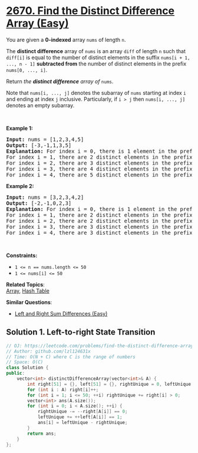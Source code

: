 # [2670. Find the Distinct Difference Array (Easy)](https://leetcode.com/problems/find-the-distinct-difference-array)

<p>You are given a <strong>0-indexed</strong> array <code>nums</code> of length <code>n</code>.</p>
<p>The <strong>distinct difference</strong> array of <code>nums</code> is an array <code>diff</code> of length <code>n</code> such that <code>diff[i]</code> is equal to the number of distinct elements in the suffix <code>nums[i + 1, ..., n - 1]</code> <strong>subtracted from</strong> the number of distinct elements in the prefix <code>nums[0, ..., i]</code>.</p>
<p>Return <em>the <strong>distinct difference</strong> array of </em><code>nums</code>.</p>
<p>Note that <code>nums[i, ..., j]</code> denotes the subarray of <code>nums</code> starting at index <code>i</code> and ending at index <code>j</code> inclusive. Particularly, if <code>i &gt; j</code> then <code>nums[i, ..., j]</code> denotes an empty subarray.</p>
<p>&nbsp;</p>
<p><strong class="example">Example 1:</strong></p>
<pre><strong>Input:</strong> nums = [1,2,3,4,5]
<strong>Output:</strong> [-3,-1,1,3,5]
<strong>Explanation:</strong> For index i = 0, there is 1 element in the prefix and 4 distinct elements in the suffix. Thus, diff[0] = 1 - 4 = -3.
For index i = 1, there are 2 distinct elements in the prefix and 3 distinct elements in the suffix. Thus, diff[1] = 2 - 3 = -1.
For index i = 2, there are 3 distinct elements in the prefix and 2 distinct elements in the suffix. Thus, diff[2] = 3 - 2 = 1.
For index i = 3, there are 4 distinct elements in the prefix and 1 distinct element in the suffix. Thus, diff[3] = 4 - 1 = 3.
For index i = 4, there are 5 distinct elements in the prefix and no elements in the suffix. Thus, diff[4] = 5 - 0 = 5.
</pre>
<p><strong class="example">Example 2:</strong></p>
<pre><strong>Input:</strong> nums = [3,2,3,4,2]
<strong>Output:</strong> [-2,-1,0,2,3]
<strong>Explanation:</strong> For index i = 0, there is 1 element in the prefix and 3 distinct elements in the suffix. Thus, diff[0] = 1 - 3 = -2.
For index i = 1, there are 2 distinct elements in the prefix and 3 distinct elements in the suffix. Thus, diff[1] = 2 - 3 = -1.
For index i = 2, there are 2 distinct elements in the prefix and 2 distinct elements in the suffix. Thus, diff[2] = 2 - 2 = 0.
For index i = 3, there are 3 distinct elements in the prefix and 1 distinct element in the suffix. Thus, diff[3] = 3 - 1 = 2.
For index i = 4, there are 3 distinct elements in the prefix and no elements in the suffix. Thus, diff[4] = 3 - 0 = 3.
</pre>
<p>&nbsp;</p>
<p><strong>Constraints:</strong></p>
<ul>
	<li><code>1 &lt;= n == nums.length&nbsp;&lt;= 50</code></li>
	<li><code>1 &lt;= nums[i] &lt;= 50</code></li>
</ul>

**Related Topics**:  
[Array](https://leetcode.com/tag/array/), [Hash Table](https://leetcode.com/tag/hash-table/)

**Similar Questions**:
* [Left and Right Sum Differences (Easy)](https://leetcode.com/problems/left-and-right-sum-differences/)

## Solution 1. Left-to-right State Transition

```cpp
// OJ: https://leetcode.com/problems/find-the-distinct-difference-array
// Author: github.com/lzl124631x
// Time: O(N + C) where C is the range of numbers
// Space: O(C)
class Solution {
public:
    vector<int> distinctDifferenceArray(vector<int>& A) {
        int right[51] = {}, left[51] = {}, rightUnique = 0, leftUnique = 0;
        for (int i : A) right[i]++;
        for (int i = 1; i <= 50; ++i) rightUnique += right[i] > 0;
        vector<int> ans(A.size());
        for (int i = 0; i < A.size(); ++i) {
            rightUnique -= --right[A[i]] == 0;
            leftUnique += ++left[A[i]] == 1;
            ans[i] = leftUnique - rightUnique;
        }
        return ans;
    }
};
```